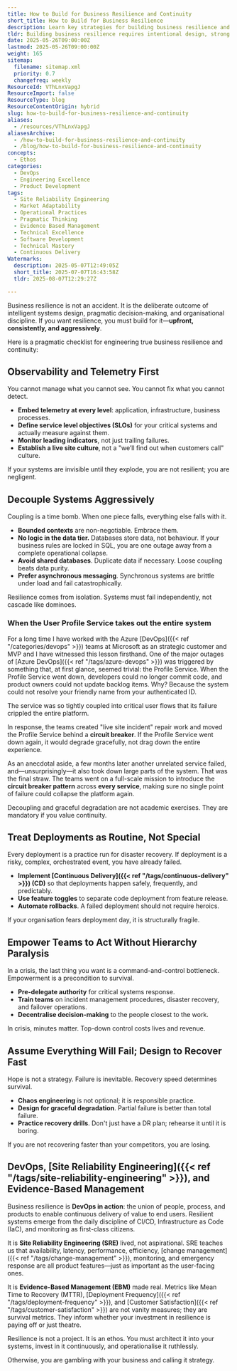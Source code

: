 ```yaml
---
title: How to Build for Business Resilience and Continuity
short_title: How to Build for Business Resilience
description: Learn key strategies for building business resilience and continuity, including observability, system decoupling, routine deployments, team empowerment, and rapid recovery.
tldr: Building business resilience requires intentional design, strong observability, and aggressive decoupling so failures do not cascade across systems. Empower teams to act quickly, treat deployments as routine, and design for fast recovery using practices like chaos engineering and circuit breakers. Make resilience a core part of your culture and operations, not a one-time project, and use real metrics to guide continuous improvement.
date: 2025-05-26T09:00:00Z
lastmod: 2025-05-26T09:00:00Z
weight: 165
sitemap:
  filename: sitemap.xml
  priority: 0.7
  changefreq: weekly
ResourceId: VThLnxVapgJ
ResourceImport: false
ResourceType: blog
ResourceContentOrigin: hybrid
slug: how-to-build-for-business-resilience-and-continuity
aliases:
  - /resources/VThLnxVapgJ
aliasesArchive:
  - /how-to-build-for-business-resilience-and-continuity
  - /blog/how-to-build-for-business-resilience-and-continuity
concepts:
  - Ethos
categories:
  - DevOps
  - Engineering Excellence
  - Product Development
tags:
  - Site Reliability Engineering
  - Market Adaptability
  - Operational Practices
  - Pragmatic Thinking
  - Evidence Based Management
  - Technical Excellence
  - Software Development
  - Technical Mastery
  - Continuous Delivery
Watermarks:
  description: 2025-05-07T12:49:05Z
  short_title: 2025-07-07T16:43:58Z
  tldr: 2025-08-07T12:29:27Z

---
```

Business resilience is not an accident. It is the deliberate outcome of intelligent systems design, pragmatic decision-making, and organisational discipline. If you want resilience, you must build for it—**upfront, consistently, and aggressively**.

Here is a pragmatic checklist for engineering true business resilience and continuity:

## Observability and Telemetry First

You cannot manage what you cannot see. You cannot fix what you cannot detect.

- **Embed telemetry at every level**: application, infrastructure, business processes.
- **Define service level objectives (SLOs)** for your critical systems and actually measure against them.
- **Monitor leading indicators**, not just trailing failures.
- **Establish a live site culture**, not a "we’ll find out when customers call" culture.

If your systems are invisible until they explode, you are not resilient; you are negligent.

## Decouple Systems Aggressively

Coupling is a time bomb. When one piece falls, everything else falls with it.

- **Bounded contexts** are non-negotiable. Embrace them.
- **No logic in the data tier.** Databases store data, not behaviour. If your business rules are locked in SQL, you are one outage away from a complete operational collapse.
- **Avoid shared databases**. Duplicate data if necessary. Loose coupling beats data purity.
- **Prefer asynchronous messaging**. Synchronous systems are brittle under load and fail catastrophically.

Resilience comes from isolation. Systems must fail independently, not cascade like dominoes.

### When the User Profile Service takes out the entire system

For a long time I have worked with the Azure [DevOps]({{< ref "/categories/devops" >}}) teams at Microsoft as an strategic customer and MVP and I have witnessed this lesson firsthand. One of the major outages of [Azure DevOps]({{< ref "/tags/azure-devops" >}}) was triggered by something that, at first glance, seemed trivial: the Profile Service. When the Profile Service went down, developers could no longer commit code, and product owners could not update backlog items. Why? Because the system could not resolve your friendly name from your authenticated ID.

The service was so tightly coupled into critical user flows that its failure crippled the entire platform.

In response, the teams created "live site incident" repair work and moved the Profile Service behind a **circuit breaker**. If the Profile Service went down again, it would degrade gracefully, not drag down the entire experience.

As an anecdotal aside, a few months later another unrelated service failed, and—unsurprisingly—it also took down large parts of the system. That was the final straw. The teams went on a full-scale mission to introduce the **circuit breaker pattern** across **every service**, making sure no single point of failure could collapse the platform again.

Decoupling and graceful degradation are not academic exercises. They are mandatory if you value continuity.

## Treat Deployments as Routine, Not Special

Every deployment is a practice run for disaster recovery. If deployment is a risky, complex, orchestrated event, you have already failed.

- **Implement [Continuous Delivery]({{< ref "/tags/continuous-delivery" >}}) (CD)** so that deployments happen safely, frequently, and predictably.
- **Use feature toggles** to separate code deployment from feature release.
- **Automate rollbacks**. A failed deployment should not require heroics.

If your organisation fears deployment day, it is structurally fragile.

## Empower Teams to Act Without Hierarchy Paralysis

In a crisis, the last thing you want is a command-and-control bottleneck. Empowerment is a precondition to survival.

- **Pre-delegate authority** for critical systems response.
- **Train teams** on incident management procedures, disaster recovery, and failover operations.
- **Decentralise decision-making** to the people closest to the work.

In crisis, minutes matter. Top-down control costs lives and revenue.

## Assume Everything Will Fail; Design to Recover Fast

Hope is not a strategy. Failure is inevitable. Recovery speed determines survival.

- **Chaos engineering** is not optional; it is responsible practice.
- **Design for graceful degradation**. Partial failure is better than total failure.
- **Practice recovery drills**. Don't just have a DR plan; rehearse it until it is boring.

If you are not recovering faster than your competitors, you are losing.

## DevOps, [Site Reliability Engineering]({{< ref "/tags/site-reliability-engineering" >}}), and Evidence-Based Management

Business resilience is **DevOps in action**: the union of people, process, and products to enable continuous delivery of value to end users. Resilient systems emerge from the daily discipline of CI/CD, Infrastructure as Code (IaC), and monitoring as first-class citizens.

It is **Site Reliability Engineering (SRE)** lived, not aspirational. SRE teaches us that availability, latency, performance, efficiency, [change management]({{< ref "/tags/change-management" >}}), monitoring, and emergency response are all product features—just as important as the user-facing ones.

It is **Evidence-Based Management (EBM)** made real. Metrics like Mean Time to Recovery (MTTR), [Deployment Frequency]({{< ref "/tags/deployment-frequency" >}}), and [Customer Satisfaction]({{< ref "/tags/customer-satisfaction" >}}) are not vanity measures; they are survival metrics. They inform whether your investment in resilience is paying off or just theatre.

Resilience is not a project. It is an ethos. You must architect it into your systems, invest in it continuously, and operationalise it ruthlessly.

Otherwise, you are gambling with your business and calling it strategy.
